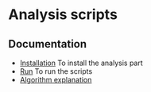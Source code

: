 # Analysis scripts

## Documentation

- [Installation](doc/install.md) To install the analysis part
- [Run](doc/run.md) To run the scripts 
- [Algorithm explanation](doc/algorithm.md) 
